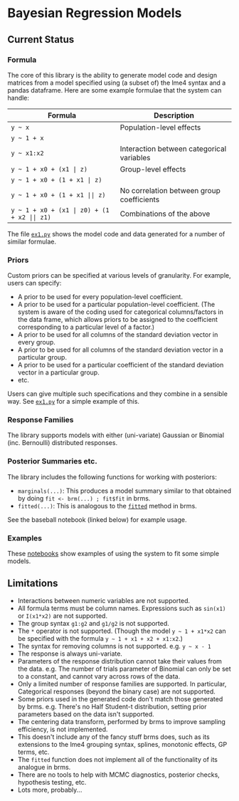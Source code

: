 # Bayesian Regression Models

## Current Status

### Formula

The core of this library is the ability to generate model code and
design matrices from a model specified using (a subset of) the lme4
syntax and a pandas dataframe. Here are some example formulae that the
system can handle:

| Formula                                      | Description |
|----|----|
| `y ~ x`                                      | Population-level effects |
| `y ~ 1 + x`                                  ||
| `y ~ x1:x2`                                  | Interaction between categorical variables |
| `y ~ 1 + x0 + (x1 \| z)`                     | Group-level effects |
| `y ~ 1 + x0 + (1 + x1 \| z)`                 ||
| `y ~ 1 + x0 + (1 + x1 \|\| z)`               | No correlation between group coefficients |
| `y ~ 1 + x0 + (x1 \| z0) + (1 + x2 \|\| z1)` | Combinations of the above |


The file [`ex1.py`](./ex1.py) shows the model code and data generated
for a number of similar formulae.

### Priors

Custom priors can be specified at various levels of granularity. For
example, users can specify:

* A prior to be used for every population-level coefficient.
* A prior to be used for a particular population-level coefficient.
  (The system is aware of the coding used for categorical
  columns/factors in the data frame, which allows priors to be
  assigned to the coefficient corresponding to a particular level of a
  factor.)
* A prior to be used for all columns of the standard deviation
  vector in every group.
* A prior to be used for all columns of the standard deviation
  vector in a particular group.
* A prior to be used for a particular coefficient of the standard
  deviation vector in a particular group.
* etc.

Users can give multiple such specifications and they combine in a
sensible way. See [`ex1.py`](./ex1.py#L141) for a simple example of
this.

### Response Families

The library supports models with either (uni-variate) Gaussian or
Binomial (inc. Bernoulli) distributed responses.

### Posterior Summaries etc.

The library includes the following functions for working with
posteriors:

* `marginals(...)`: This produces a model summary similar to that
  obtained by doing `fit <- brm(...) ; fit$fit` in brms.
* `fitted(...)`: This is analogous to
  the [`fitted`](https://rdrr.io/cran/brms/man/fitted.brmsfit.html)
  method in brms.

See the baseball notebook (linked below) for example usage.

### Examples

These
[notebooks](https://nbviewer.jupyter.org/github/null-a/pyro/tree/brmp/pyro/contrib/brm/examples/) show
examples of using the system to fit some simple models.

## Limitations

* Interactions between numeric variables are not supported.
* All formula terms must be column names. Expressions such as
  `sin(x1)` or `I(x1*x2)` are not supported.
* The group syntax `g1:g2` and `g1/g2` is not supported.
* The `*` operator is not supported. (Though the model `y ~ 1 + x1*x2`
  can be specified with the formula `y ~ 1 + x1 + x2 + x1:x2`.)
* The syntax for removing columns is not supported. e.g. `y ~ x - 1`
* The response is always uni-variate.
* Parameters of the response distribution cannot take their values
  from the data. e.g. The number of trials parameter of Binomial can
  only be set to a constant, and cannot vary across rows of the data.
* Only a limited number of response families are supported. In
  particular, Categorical responses (beyond the binary case) are not
  supported.
* Some priors used in the generated code don't match those generated
  by brms. e.g. There's no Half Student-t distribution, setting prior
  parameters based on the data isn't supported.
* The centering data transform, performed by brms to improve sampling
  efficiency, is not implemented.
* This doesn't include any of the fancy stuff brms does, such as its
  extensions to the lme4 grouping syntax, splines, monotonic effects,
  GP terms, etc.
* The `fitted` function does not implement all of the functionality of
  its analogue in brms.
* There are no tools to help with MCMC diagnostics, posterior checks,
  hypothesis testing, etc.
* Lots more, probably...
